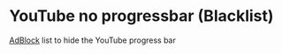 # YouTube no progressbar (Blacklist)

[AdBlock](https://getadblock.com/de/) list to hide the YouTube progress bar
